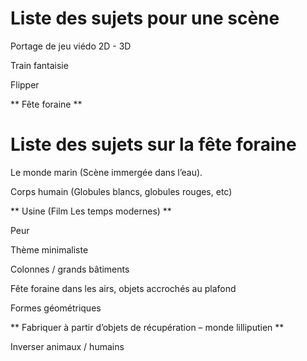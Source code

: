 # Liste des sujets pour une scène
Portage de jeu viédo 2D - 3D

Train fantaisie

Flipper

** Fête foraine **

# Liste des sujets sur la fête foraine
Le monde marin (Scène immergée dans l’eau).

Corps humain (Globules blancs, globules rouges, etc)

** Usine (Film Les temps modernes) **

Peur 

Thème minimaliste

Colonnes / grands bâtiments

Fête foraine dans les airs, objets accrochés au plafond

Formes géométriques

** Fabriquer à partir d’objets de récupération – monde lilliputien **

Inverser animaux / humains
